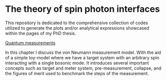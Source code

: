 # The theory of spin photon interfaces

This repository is dedicated to the comprehensive collection of codes utilized to generate the plots and/or analytical expressions showcased within the pages of my PhD thesis.


[Quantum measurements](Chapter1)

In this chapter I discuss the von Neumann measurement model. With the aid of a simple toy-model where we have a target system with an arbitrary spin interacting with a single bosonic mode. It introduces several important concepts such as target and meter system, pre-measurement, collapse, and the figures of merit used to benchmark the steps of the measurement.

